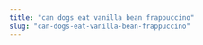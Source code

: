 ```yaml
---
title: "can dogs eat vanilla bean frappuccino"
slug: "can-dogs-eat-vanilla-bean-frappuccino"
---
```


